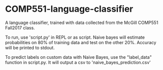 # COMP551-language-classifier

A language classifier, trained with data collected from the McGill COMP551 Fall2017 class.

To run, use 'script.py' in REPL or as script.
Naive bayes will estimate probabilities on 80% of training data and test on the other 20%. Accuracy will be printed to stdout.


To predict labels on custom data with Naive Bayes, use the "label_data" function in script.py. It will output a csv to 'naive_bayes_prediction.csv'
